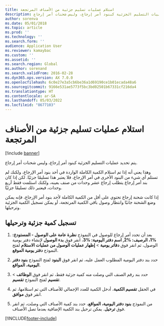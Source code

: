 ```yaml
---
title: استلام عمليات تسليم جزئية من الأصناف المرتجعة
description: يتم تحديد عمليات التسليم الجزئية كبنود أمر إرجاع، وليس شحنات أمر إرجاع.
author: sorenva
ms.date: 05/01/2018
ms.topic: article
ms.prod: ''
ms.technology: ''
ms.search.form: ''
audience: Application User
ms.reviewer: kamaybac
ms.custom: ''
ms.assetid: ''
ms.search.region: Global
ms.author: sorenand
ms.search.validFrom: 2016-02-28
ms.dyn365.ops.version: AX 7.0.0
ms.openlocfilehash: 6c0e27e3a5cb6be36a1d69190ce1b01ecada48a6
ms.sourcegitcommit: 9166e531ae5773f5bc3bd02501b67331cf216da4
ms.translationtype: HT
ms.contentlocale: ar-SA
ms.lasthandoff: 05/03/2022
ms.locfileid: "8677103"
---
```

# <a name="receive-partial-deliveries-of-returned-items"></a>استلام عمليات تسليم جزئية من الأصناف المرتجعة    

[!include [banner](../includes/banner.md)]


يتم تحديد عمليات التسليم الجزئية كبنود أمر إرجاع، وليس شحنات أمر إرجاع.

وهذا يعني أنه إذا تم استلام الكمية الكاملة الواردة في أحد بنود أمر الإرجاع، ولكنك لم تستلم أي شيء من البنود الأخرى في أمر الإرجاع، فلا يعتبر هذا تسليمًا جزئيًا. لكن إذا كان بند أمر إرجاع يتطلب إرجاع عشر وحدات من صنف بعينه، ولكنك استلمت فقط أربع وحدات، فيعتبر ذلك تسليمًا جزئيًا.

إذا كانت شحنة إرجاع تحتوي على أقل من الكمية الكاملة لأحد بنود أمر الإرجاع، فإنه يمكن وضع الشحنة جانبًا وانتظار وصول باقي الكمية المرتجعة، أو يمكن تسجيل الكمية الجزئية وترحيلها.

## <a name="register-and-post-a-partial-quantity"></a>تسجيل كمية جزئية وترحيلها

1.  بعد أن تحدد أمر إرجاع للوصول في النموذج **نظرة عامة على الوصول - المستودع: %1، الرصيف: %2, اسم دفتر اليومية: %3**، انقر فوق **بدء الوصول** لإنشاء دفتر يومية الوصول، ثم انقر فوق **دفاتر يومية** \> **إظهار عمليات الوصول من عمليات الاستلام** لفتح النموذج **دفتر يومية الموقع**.

2.  حدد بند دفتر اليومية المطلوب العمل عليه، ثم انقر فوق **البنود** لفتح النموذج **بنود دفتر اليومية، المواقع**.

3.  حدد بند رقم الصنف التي وصلت منه كمية جزئية فقط، ثم انقر فوق **الوظائف** \> **تقسيم** لفتح النموذج **تقسيم**.

4.  في الحقل **تقسيم الكمية**، أدخل الكمية للعدد الإجمالي للأصناف التي تم استلامها، ثم انقر فوق **موافق**.

5.  من النموذج **بنود دفتر اليومية، المواقع**، حدد بند كمية الأصناف التي وصلت، ثم انقر فوق **ترحيل**. يمكن ترحيل بند الكمية الإضافية بعدما تصل الأصناف.






[!INCLUDE[footer-include](../../includes/footer-banner.md)]